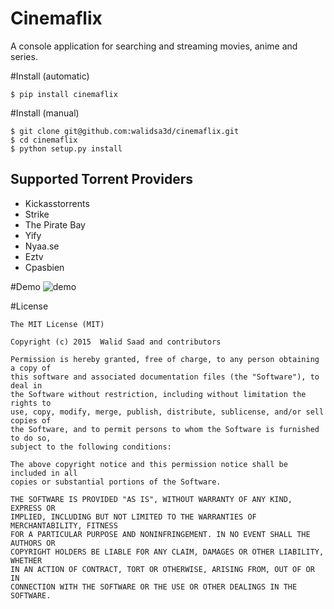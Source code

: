 # Cinemaflix
A console application for searching and streaming movies, anime and series.

#Install (automatic)
```
$ pip install cinemaflix
```
#Install (manual)
```
$ git clone git@github.com:walidsa3d/cinemaflix.git
$ cd cinemaflix
$ python setup.py install
```
## Supported Torrent Providers
- Kickasstorrents
- Strike
- The Pirate Bay
- Yify
- Nyaa.se
- Eztv
- Cpasbien

#Demo
![demo](https://cloud.githubusercontent.com/assets/821918/10253063/3cbba214-6933-11e5-9674-8aae44013463.gif)

#License
```
The MIT License (MIT)

Copyright (c) 2015  Walid Saad and contributors

Permission is hereby granted, free of charge, to any person obtaining a copy of
this software and associated documentation files (the "Software"), to deal in
the Software without restriction, including without limitation the rights to
use, copy, modify, merge, publish, distribute, sublicense, and/or sell copies of
the Software, and to permit persons to whom the Software is furnished to do so,
subject to the following conditions:

The above copyright notice and this permission notice shall be included in all
copies or substantial portions of the Software.

THE SOFTWARE IS PROVIDED "AS IS", WITHOUT WARRANTY OF ANY KIND, EXPRESS OR
IMPLIED, INCLUDING BUT NOT LIMITED TO THE WARRANTIES OF MERCHANTABILITY, FITNESS
FOR A PARTICULAR PURPOSE AND NONINFRINGEMENT. IN NO EVENT SHALL THE AUTHORS OR
COPYRIGHT HOLDERS BE LIABLE FOR ANY CLAIM, DAMAGES OR OTHER LIABILITY, WHETHER
IN AN ACTION OF CONTRACT, TORT OR OTHERWISE, ARISING FROM, OUT OF OR IN
CONNECTION WITH THE SOFTWARE OR THE USE OR OTHER DEALINGS IN THE SOFTWARE.
```